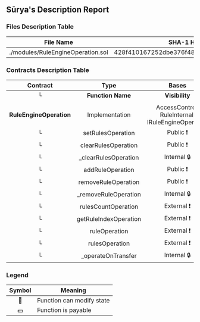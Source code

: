 ## Sūrya's Description Report

### Files Description Table


|  File Name  |  SHA-1 Hash  |
|-------------|--------------|
| ./modules/RuleEngineOperation.sol | 428f410167252dbe376f484fccaa796cb1309851 |


### Contracts Description Table


|  Contract  |         Type        |       Bases      |                  |                 |
|:----------:|:-------------------:|:----------------:|:----------------:|:---------------:|
|     └      |  **Function Name**  |  **Visibility**  |  **Mutability**  |  **Modifiers**  |
||||||
| **RuleEngineOperation** | Implementation | AccessControl, RuleInternal, IRuleEngineOperation |||
| └ | setRulesOperation | Public ❗️ | 🛑  | onlyRole |
| └ | clearRulesOperation | Public ❗️ | 🛑  | onlyRole |
| └ | _clearRulesOperation | Internal 🔒 | 🛑  | |
| └ | addRuleOperation | Public ❗️ | 🛑  | onlyRole |
| └ | removeRuleOperation | Public ❗️ | 🛑  | onlyRole |
| └ | _removeRuleOperation | Internal 🔒 | 🛑  | |
| └ | rulesCountOperation | External ❗️ |   |NO❗️ |
| └ | getRuleIndexOperation | External ❗️ |   |NO❗️ |
| └ | ruleOperation | External ❗️ |   |NO❗️ |
| └ | rulesOperation | External ❗️ |   |NO❗️ |
| └ | _operateOnTransfer | Internal 🔒 | 🛑  | |


### Legend

|  Symbol  |  Meaning  |
|:--------:|-----------|
|    🛑    | Function can modify state |
|    💵    | Function is payable |
